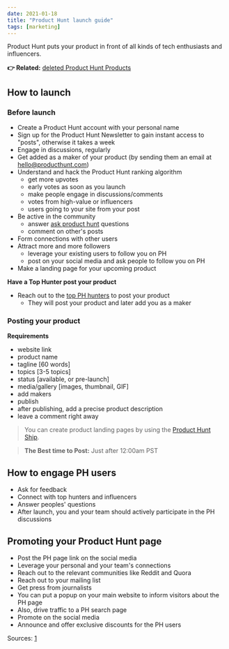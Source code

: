```yaml
---
date: 2021-01-18
title: "Product Hunt launch guide"
tags: [marketing]
---
```


Product Hunt puts your product in front of all kinds of tech enthusiasts and influencers.

**👉 Related:** [deleted Product Hunt Products](https://100.exposed/product-hunt-deleted-projects/)

## How to launch

### Before launch

- Create a Product Hunt account with your personal name
- Sign up for the Product Hunt Newsletter to gain instant access to "posts", otherwise it takes a week
- Engage in discussions, regularly
- Get added as a maker of your product (by sending them an email at hello@producthunt.com)
- Understand and hack the Product Hunt ranking algorithm
    - get more upvotes
    - early votes as soon as you launch
    - make people engage in discussions/comments
    - votes from high-value or influencers
    - users going to your site from your post
- Be active in the community
    - answer [ask product hunt](https://www.producthunt.com/ask/) questions
    - comment on other's posts
- Form connections with other users
- Attract more and more followers
    - leverage your existing users to follow you on PH
    - post on your social media and ask people to follow you on PH
- Make a landing page for your upcoming product

**Have a Top Hunter post your product**

- Reach out to the [top PH hunters](http://500hunters.com/) to post your product
    - They will post your product and later add you as a maker

### Posting your product

**Requirements**

- website link
- product name
- tagline [60 words]
- topics [3-5 topics]
- status [available, or pre-launch]
- media/gallery [images, thumbnail, GIF]
- add makers
- publish
- after publishing, add a precise product description
- leave a comment right away

> You can create product landing pages by using the [Product Hunt Ship](https://www.producthunt.com/ship/create-your-own-landing-page).

> **The Best time to Post:** Just after 12:00am PST

## How to engage PH users

- Ask for feedback
- Connect with top hunters and influencers
- Answer peoples' questions
- After launch, you and your team should actively participate in the PH discussions

## Promoting your Product Hunt page

- Post the PH page link on the social media
- Leverage your personal and your team's connections
- Reach out to the relevant communities like Reddit and Quora
- Reach out to your mailing list
- Get press from journalists
- You can put a popup on your main website to inform visitors about the PH page
- Also, drive traffic to a PH search page
- Promote on the social media
- Announce and offer exclusive discounts for the PH users

Sources: [1](https://gleam.io/blog/product-hunt/)